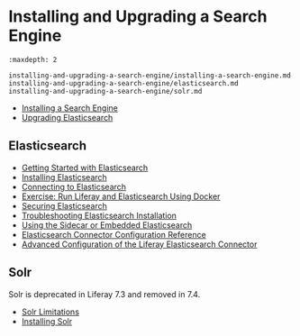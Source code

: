 # Installing and Upgrading a Search Engine

```{toctree}
:maxdepth: 2

installing-and-upgrading-a-search-engine/installing-a-search-engine.md
installing-and-upgrading-a-search-engine/elasticsearch.md
installing-and-upgrading-a-search-engine/solr.md
```
- [Installing a Search Engine](./installing-and-upgrading-a-search-engine/installing-a-search-engine.md)
- [Upgrading Elasticsearch](./installing-and-upgrading-a-search-engine/elasticsearch/upgrading_elasticsearch.md)

## Elasticsearch

- [Getting Started with Elasticsearch](installing-and-upgrading-a-search-engine/elasticsearch/getting-started-with-elasticsearch.md)
- [Installing Elasticsearch](installing-and-upgrading-a-search-engine/elasticsearch/installing-elasticsearch.md)
- [Connecting to Elasticsearch](installing-and-upgrading-a-search-engine/elasticsearch/connecting-to-elasticsearch.md)
- [Exercise: Run Liferay and Elasticsearch Using Docker](installing-and-upgrading-a-search-engine/elasticsearch/exercise-run-liferay-and-elasticsearch-using-docker.md)
- [Securing Elasticsearch](installing-and-upgrading-a-search-engine/elasticsearch/securing-elasticsearch.md)
- [Troubleshooting Elasticsearch Installation](installing-and-upgrading-a-search-engine/elasticsearch/troubleshooting-elasticsearch-installation.md)
- [Using the Sidecar or Embedded Elasticsearch](installing-and-upgrading-a-search-engine/elasticsearch/using-the-sidecar-or-embedded-elasticsearch.md)
- [Elasticsearch Connector Configuration Reference](installing-and-upgrading-a-search-engine/elasticsearch/elasticsearch-connector-configuration-reference.md)
- [Advanced Configuration of the Liferay Elasticsearch Connector](installing-and-upgrading-a-search-engine/elasticsearch/advanced-configuration-of-the-liferay-elasticsearch-connector.md)

## Solr

Solr is deprecated in Liferay 7.3 and removed in 7.4.

- [Solr Limitations](installing-and-upgrading-a-search-engine/solr/solr-limitations.md)
- [Installing Solr](installing-and-upgrading-a-search-engine/solr/installing-solr.md)
